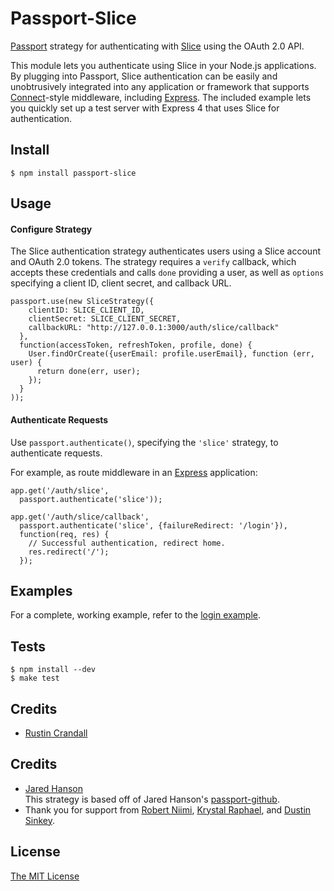 # Passport-Slice

[Passport](http://passportjs.org/) strategy for authenticating with [Slice](https://www.slice.com/)
using the OAuth 2.0 API.

This module lets you authenticate using Slice in your Node.js applications.
By plugging into Passport, Slice authentication can be easily and
unobtrusively integrated into any application or framework that supports
[Connect](http://www.senchalabs.org/connect/)-style middleware, including
[Express](http://expressjs.com/). The included example lets you quickly set up
a test server with Express 4 that uses Slice for authentication.

## Install

    $ npm install passport-slice

## Usage

#### Configure Strategy

The Slice authentication strategy authenticates users using a Slice account
and OAuth 2.0 tokens.  The strategy requires a `verify` callback, which accepts
these credentials and calls `done` providing a user, as well as `options`
specifying a client ID, client secret, and callback URL.

    passport.use(new SliceStrategy({
        clientID: SLICE_CLIENT_ID,
        clientSecret: SLICE_CLIENT_SECRET,
        callbackURL: "http://127.0.0.1:3000/auth/slice/callback"
      },
      function(accessToken, refreshToken, profile, done) {
        User.findOrCreate({userEmail: profile.userEmail}, function (err, user) {
          return done(err, user);
        });
      }
    ));

#### Authenticate Requests

Use `passport.authenticate()`, specifying the `'slice'` strategy, to
authenticate requests.

For example, as route middleware in an [Express](http://expressjs.com/)
application:

    app.get('/auth/slice',
      passport.authenticate('slice'));

    app.get('/auth/slice/callback', 
      passport.authenticate('slice', {failureRedirect: '/login'}),
      function(req, res) {
        // Successful authentication, redirect home.
        res.redirect('/');
      });

## Examples

For a complete, working example, refer to the [login example](https://github.com/rustinpc/passport-slice/tree/master/examples/login).

## Tests

    $ npm install --dev
    $ make test

## Credits

  - [Rustin Crandall](https://github.com/rustinpc)

## Credits

  - [Jared Hanson](https://github.com/jaredhanson)  
  This strategy is based off of Jared Hanson's [passport-github](https://github.com/jaredhanson/passport-github).
  - Thank you for support from [Robert Niimi](https://github.com/robertn702), [Krystal Raphael](https://github.com/Kdr18702), and [Dustin Sinkey](https://github.com/dsinkey).

## License

[The MIT License](http://opensource.org/licenses/MIT)
